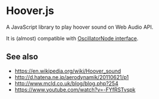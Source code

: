 # Hoover.js

A JavaScript library to play hoover sound on Web Audio API.

It is (almost) compatible with [OscillatorNode interface](http://webaudio.github.io/web-audio-api/#the-oscillatornode-interface).

## See also

- https://en.wikipedia.org/wiki/Hoover_sound
- http://d.hatena.ne.jp/aerodynamik/20110621/p1
- http://www.mcld.co.uk/blog/blog.php?254
- https://www.youtube.com/watch?v=-FYfRSTvspk
